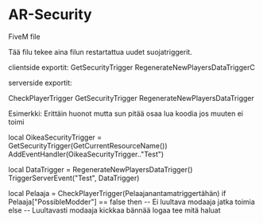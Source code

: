 # AR-Security
FiveM file

Tää filu tekee aina filun restartattua uudet suojatriggerit.

clientside exportit:
   GetSecurityTrigger
   RegenerateNewPlayersDataTriggerC

serverside exportit:

CheckPlayerTrigger
GetSecurityTrigger
RegenerateNewPlayersDataTrigger

Esimerkki: Erittäin huonot mutta sun pitää osaa lua koodia jos muuten ei toimi

local OikeaSecurityTrigger = GetSecurityTrigger(GetCurrentResourceName())
AddEventHandler(OikeaSecurityTrigger.."Test")



local DataTrigger = RegenerateNewPlayersDataTrigger()
TriggerServerEvent("Test", DataTrigger)


local Pelaaja = CheckPlayerTrigger(Pelaajanantamatriggertähän)
if Pelaaja["PossibleModder"] == false then
    -- Ei luultava modaaja jatka toimia
else
    -- Luultavasti modaaja kickkaa bännää logaa tee mitä haluat    
